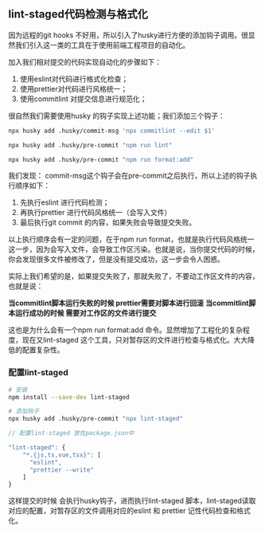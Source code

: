 ## lint-staged代码检测与格式化

因为远程的git hooks 不好用，所以引入了husky进行方便的添加钩子调用。很显然我们引入这一类的工具在于使用前端工程项目的自动化。

加入我们相对提交的代码实现自动化的步骤如下：
1. 使用eslint对代码进行格式化检查；
1. 使用prettier对代码进行风格统一；
1. 使用commitlint 对提交信息进行规范化；

很自然我们需要使用husky 的钩子实现上述功能；我们添加三个钩子：
```sh
npx husky add .husky/commit-msg 'npx commitlint --edit $1'

npx husky add .husky/pre-commit "npm run lint"

npx husky add .husky/pre-commit "npm run format:add"
```

我们发现： commit-msg这个钩子会在pre-commit之后执行，所以上述的钩子执行顺序如下：

1. 先执行eslint 进行代码检测；
1. 再执行prettier 进行代码风格统一（会写入文件）
1. 最后执行git commit 的内容，如果失败会导致提交失败。

以上执行顺序会有一定的问题，在于npm run format，也就是执行代码风格统一这一步，因为会写入文件，会导致工作区污染。也就是说，当你提交代码的时候，你会发现很多文件被修改了，但是没有提交成功，这一步会令人困惑。

实际上我们希望的是，如果提交失败了，那就失败了，不要动工作区文件的内容，也就是说：

**当commitlint脚本运行失败的时候 prettier需要对脚本进行回滚**
**当commitlint脚本运行成功的时候 需要对工作区的文件进行提交**

这也是为什么会有一个npm run format:add 命令。显然增加了工程化的复杂程度，现在又lint-staged 这个工具，只对暂存区的文件进行检查与格式化。大大降低的配置复杂性。

### 配置lint-staged

```sh
# 安装
npm install --save-dev lint-staged 

# 添加钩子
npx husky add .husky/pre-commit "npx lint-staged"

```

```js
// 配置lint-staged 放在package.json中

"lint-staged": {
    "*.{js,ts,vue,tsx}": [
      "eslint",
      "prettier --write"
    ]
}
```
这样提交的时候 会执行husky钩子，进而执行lint-staged 脚本，lint-staged读取对应的配置，对暂存区的文件调用对应的eslint 和 prettier 记性代码检查和格式化。
